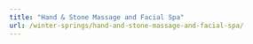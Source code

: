 ```yaml
---
title: "Hand & Stone Massage and Facial Spa"
url: /winter-springs/hand-and-stone-massage-and-facial-spa/
---
```


